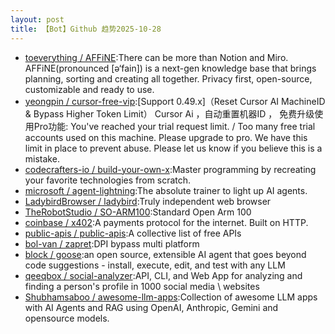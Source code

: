 ```yaml
---
layout: post
title: 【Bot】Github 趋势2025-10-28
---
```


* [toeverything / AFFiNE](https://github.com/toeverything/AFFiNE):There can be more than Notion and Miro. AFFiNE(pronounced [ə‘fain]) is a next-gen knowledge base that brings planning, sorting and creating all together. Privacy first, open-source, customizable and ready to use.
* [yeongpin / cursor-free-vip](https://github.com/yeongpin/cursor-free-vip):[Support 0.49.x]（Reset Cursor AI MachineID & Bypass Higher Token Limit） Cursor Ai ，自动重置机器ID ， 免费升级使用Pro功能: You've reached your trial request limit. / Too many free trial accounts used on this machine. Please upgrade to pro. We have this limit in place to prevent abuse. Please let us know if you believe this is a mistake.
* [codecrafters-io / build-your-own-x](https://github.com/codecrafters-io/build-your-own-x):Master programming by recreating your favorite technologies from scratch.
* [microsoft / agent-lightning](https://github.com/microsoft/agent-lightning):The absolute trainer to light up AI agents.
* [LadybirdBrowser / ladybird](https://github.com/LadybirdBrowser/ladybird):Truly independent web browser
* [TheRobotStudio / SO-ARM100](https://github.com/TheRobotStudio/SO-ARM100):Standard Open Arm 100
* [coinbase / x402](https://github.com/coinbase/x402):A payments protocol for the internet. Built on HTTP.
* [public-apis / public-apis](https://github.com/public-apis/public-apis):A collective list of free APIs
* [bol-van / zapret](https://github.com/bol-van/zapret):DPI bypass multi platform
* [block / goose](https://github.com/block/goose):an open source, extensible AI agent that goes beyond code suggestions - install, execute, edit, and test with any LLM
* [qeeqbox / social-analyzer](https://github.com/qeeqbox/social-analyzer):API, CLI, and Web App for analyzing and finding a person's profile in 1000 social media \ websites
* [Shubhamsaboo / awesome-llm-apps](https://github.com/Shubhamsaboo/awesome-llm-apps):Collection of awesome LLM apps with AI Agents and RAG using OpenAI, Anthropic, Gemini and opensource models.
